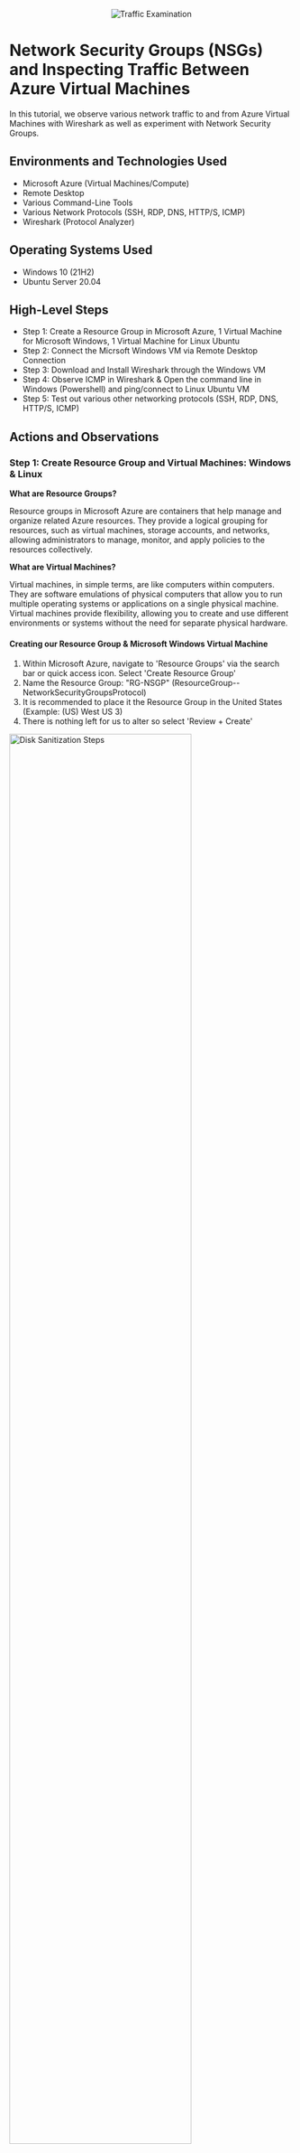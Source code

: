 <p align="center">
<img src="https://i.imgur.com/Ua7udoS.png" alt="Traffic Examination"/>
</p>

<h1>Network Security Groups (NSGs) and Inspecting Traffic Between Azure Virtual Machines</h1>
In this tutorial, we observe various network traffic to and from Azure Virtual Machines with Wireshark as well as experiment with Network Security Groups. <br />


<h2>Environments and Technologies Used</h2>

- Microsoft Azure (Virtual Machines/Compute)
- Remote Desktop
- Various Command-Line Tools
- Various Network Protocols (SSH, RDP, DNS, HTTP/S, ICMP)
- Wireshark (Protocol Analyzer)

<h2>Operating Systems Used </h2>

- Windows 10 (21H2)
- Ubuntu Server 20.04

<h2>High-Level Steps</h2>

- Step 1: Create a Resource Group in Microsoft Azure, 1 Virtual Machine for Microsoft Windows, 1 Virtual Machine for Linux Ubuntu
- Step 2: Connect the Micrsoft Windows VM via Remote Desktop Connection
- Step 3: Download and Install Wireshark through the Windows VM
- Step 4: Observe ICMP in Wireshark & Open the command line in Windows (Powershell) and ping/connect to Linux Ubuntu VM
- Step 5: Test out various other networking protocols (SSH, RDP, DNS, HTTP/S, ICMP)

<h2>Actions and Observations</h2>

<h3>Step 1: Create Resource Group and Virtual Machines: Windows & Linux</h3>

<Strong>What are Resource Groups?</strong>
<p>Resource groups in Microsoft Azure are containers that help manage and organize related Azure resources. They provide a logical grouping for resources, such as virtual machines, storage accounts, and networks, allowing administrators to manage, monitor, and apply policies to the resources collectively.</p>

<Strong>What are Virtual Machines?</Strong>
<p>Virtual machines, in simple terms, are like computers within computers. They are software emulations of physical computers that allow you to run multiple operating systems or applications on a single physical machine. Virtual machines provide flexibility, allowing you to create and use different environments or systems without the need for separate physical hardware.</p>

<h4>Creating our Resource Group & Microsoft Windows Virtual Machine</h4>

1. Within Microsoft Azure, navigate to 'Resource Groups' via the search bar or quick access icon. Select 'Create Resource Group'
2. Name the Resource Group: "RG-NSGP" (ResourceGroup--NetworkSecurityGroupsProtocol)
3. It is recommended to place it the Resource Group in the United States (Example: (US) West US 3)
4. There is nothing left for us to alter so select 'Review + Create'

<img src="https://i.imgur.com/7C9XtMr.png" height="80%" width="80%" alt="Disk Sanitization Steps"/>

<p>Now that the Resource Group has been created, we can now place both our Virtual Machines (Windows & Linux Ubuntu) inside of it. First, we will create our Windows Virtual Machine.</p>

5. Within Azure, naviagte to 'Virtual Machines' via the search bar or quick access icon. Select 'Create Virtual Machine'
6. Next to ‘Resource Group’, we want to select the Resource Group we just created: "RG-NSGP"
7. VM Name: 'VM1-Windows', Operating System Image: ‘Windows 10 Pro, version 22H2 - x64 Gen2', Size: 2vcpus (anything above 1vcpu will allow the VM to run efficiently. Otherwise, it'll be slow and lag.)
8. Create a username and password. We will be asked for this later when connecting to our VM via Remote Desktop Connection. 
9. Select the blue check mark under licensing: 'I confirm I have an eligible Windows 10/11 license with multi-tenant hosting rights.’
10. There is nothing to change here, but take notice on how Azure automatically assigned/created a Virtual Network. In this case, it is named ‘(new) VM1-Windows-vnet’. When creating our Linux Virtual Machine, we’ll want to make sure it is also on this same network so that our two Virtual Machines are under one network and can communicate with one another.
11. Select 'Review + Create'

<img src="https://i.imgur.com/7lD5Ddk.png" height="80%" width="80%" alt="Disk Sanitization Steps"/>
<img src="https://i.imgur.com/pcjMUcX.png" height="80%" width="80%" alt="Disk Sanitization Steps"/>
<img src="https://i.imgur.com/tuUWdN9.png" height="80%" width="80%" alt="Disk Sanitization Steps"/>

<h4>Creating our Linux Ubuntu Virtual Machine</h4>

1. Azure > naviagte to 'Virtual Machines' via the search bar or quick access icon. Select 'Create Virtual Machine'
2. Next to 'Resource Group', we want the Resource Group created previously: "RG-NSGP"
3. VM Name: 'VM2-Linux', Operating System Image: 'Ubuntu Server 20.04 LTS -x64 Gen2', Size: 2vcpu
4. Under ‘Administrator Account’, instead of selecting ‘SSH’, we want to select ‘Password’ and create a username and password again. This username and password will be necessary when we access this Linux command line from our Windows VM
5. We’ll forward from ‘Next: Disks >’ and then to ‘Next: Networking >’: 

<p>We can see that we have the same virtual network as our Microsoft Windows VM. Again, this allows for our Virtual Machines to better communicate with one another as they are now on the same network</P>

6. There is nothing left to alter so we will select ‘Review + Create’ and ‘Create’

<img src="https://i.imgur.com/tT0HC9v.png" height="80%" width="80%" alt="Disk Sanitization Steps"/>
<img src="https://i.imgur.com/MH0oDyb.png" height="80%" width="80%" alt="Disk Sanitization Steps"/>
<img src="https://i.imgur.com/AnZpMIx.png" height="80%" width="80%" alt="Disk Sanitization Steps"/>

<br>

<h3> Step 2: Connect to the Microsoft Windows VM via Remote Desktop Connection</h3>

<p>Both our Windows and Linux Virtual Machines have been created. Now, it’s time to connect to our Windows Virtual Machine using Remote Desktop Connection and hop inside. We want to be able to access our Microsoft Operating System so that we can start observing Network Protocols.</p>

<Strong>What are Public IP Addresses?</Strong>
<p>We are going to be copying the Public IP Addresses of our Virtual Machines in order to get inside of them. Public IP addresses, in simple terms, are unique numerical identifiers assigned to devices connected to the internet. They allow devices to communicate with other devices and services on the internet. Just like a home address helps identify where you live, a public IP address helps identify and locate devices, such as computers or routers, on the internet, enabling them to send and receive data across the global network.</p>

1. Within Azure > Select 'Virtual Machines' > Select 'VM1-Windows' > Copy the Public IP Address
2. Those with Microsoft Windows on their physical machine, navigate to search bar on desktop and type 'Remote Desktop Connection'. Those with MacOS on their physical machine, navigate to the App Store & download 'Microsoft Remote Desktop'

<img src="https://i.imgur.com/xiKPKRF.png" height="80%" width="80%" alt="Disk Sanitization Steps"/>

<p>(I'm personally using MacOS so the following images will be taken from that perspective. However, the process for Microsoft Users is the same.)</P.

3. Open 'Microsoft Remote Desktop' > Click 'Add PC'
4. Under PC Name: paste the Public IP address
5. Double Click the recently added VM and sign in using the username/password created in Step 1
6. Press ‘continue’ until you reach the ‘Welcome’ screen for WindowOS

<p>We are now inside of our Windows Virtual Machine. The next step is to download/install Wireshark inside of our Windows Virtual Machine so that we can now finally observe Network Security Groups and Networking Protocols working in real time.</p>

<img src="https://i.imgur.com/5e56TZx.png" height="80%" width="80%" alt="Disk Sanitization Steps"/>
<img src="https://i.imgur.com/CDEUvBI.png" height="80%" width="80%" alt="Disk Sanitization Steps"/>


<br>

<h3>Step 3: Download and Install Wireshark through Windows VM</h3>

<strong>What is Wireshark and why is it useful?</strong>
<p>Wireshark is a protocol analyzer, meaning it captures and analyzes network traffic in real-time. It helps in understanding and diagnosing network-related issues by giving detailed insights/information into the communication happening between devices on the network. Since you can peak into all the traffic coming through, it's useful in identifying problems, troubleshooting network performance, and detecting security vulnerabilities.</p>

1. Inside of our Microsoft Windows VM, navigate to 'Microsoft Edge > Search 'Download Wireshark'

<p>The link is also here:https://www.wireshark.org/download.html</p>

2. We want to download Wireshark for Windows Installer 64-bit since that is the current operating system we are using
3. Once downloaded, you can access Wireshark via the top right hand corner by double-clicking ‘Open file’ or clicking ‘File Explorer’ at the bottom of the screen and navigating to ‘Downloads’
4. The App Installer for Wireshark will open. Keep selecting ‘Next’, ‘Noted’, ‘Install’, and ‘Finish’. We will install Wireshark with all of its default settings. There is nothing we need to alter with the application. Agree to all terms.

<img src="https://i.imgur.com/0kFOrdE.png" height="80%" width="80%" alt="Disk Sanitization Steps"/>
<img src="https://i.imgur.com/a6pPJIp.png" height="80%" width="80%" alt="Disk Sanitization Steps"/>


5. Navigate to the search bar on Windows Desktop and type ‘Wireshark’ > Open the application
6. Select ‘Ethernet’ > Click the blue icon shark fin in the top left-hand in order to start capturing packets

<p>We are now inside of Wireshark inside of our Windows Virtual Machine. Wireshark is capturing and displaying data packets. It seems like it’s spamming right now, but it’s essentially showing everything that’s going on with our computer behind the scenes. 

We will now filter and observe various different network protocols and connect to our Linux Virtual Machine.</p>

<img src="https://i.imgur.com/RHRptNX.png" height="80%" width="80%" alt="Disk Sanitization Steps"/>
<img src="https://i.imgur.com/03qR8ty.png" height="80%" width="80%" alt="Disk Sanitization Steps"/>


<br>

<h3>Step 4: Observe ICMP Protocol & Connect to Linux Virtual Machine</h3>

<h4>Part 1: [xxxx]</h4>

<Strong>What is ICMP?</strong>
<p>Inside of Wireshark, we will filter by ICMP. ICMP (Internet Control Message Protocol) is a network protocol that allows devices on a network to send control and error messages to each other. It is primarily used for diagnostic and troubleshooting purposes. ICMP messages include things like ping requests and error notifications, helping to check if a device is reachable, measure network latency, and identify network issues such as unreachable hosts or congested connections. Essentially, ICMP is like a messaging system that helps devices communicate about network conditions and status.</p>

1. Inside Wireshark, we can filter by ICMP by navigating to the search by at the top section, typing ‘ICMP’, and hitting the ‘Enter’ key
2. The screen should clear as we are now only observing ICMP traffic. We will create some ICMP traffic by pinging/connecting to our Linux Virtual Machine

<img src="https://i.imgur.com/PqLXwFg.png" height="80%" width="80%" alt="Disk Sanitization Steps"/>


3. To connect to our Linux VM, open our command-line in Windows (Powershell): Microsoft Desktop > Search bar > "Powershell"

<img src="https://i.imgur.com/ZGJtU64.png" height="80%" width="80%" alt="Disk Sanitization Steps"/>

<p>We need the Private IP address of our Linux Machine</p>
<Strong>What is the purpose in connecting to a private IP address?</strong>

<p>Connecting to a private IP address is typically done within a local network or a private network environment. The purpose of connecting to a private IP address is to access and communicate with devices or services within that network. Private IP addresses are not directly accessible from the internet but are used for internal network communication. By connecting to a private IP address, you can interact with resources such as computers, servers, printers, or other devices within the local network, enabling tasks like file sharing, remote management, or accessing network services within that private network.</p>

4. Go to Azure portal (outside of the Windows VM) > select 'Virtual Machines' > select 'VM2-Linux' (our Linux VM)
5. Scroll down slightly & under the "Networking" subheading, we can see our Private IP address (example: 10.0.0.5) > Copy Private IP address

<img src="https://i.imgur.com/f5pyQXX.png" height="80%" width="80%" alt="Disk Sanitization Steps"/>

6. Navigate back to Microsoft Windows VM command-line (Powershell) > we are going to ping to our Linux VM > Type "ping 10.0.0.5" > we can see data packets being transmitted on Wireshark as our two machines talk to one another via request/reply

<Strong>What does the ping command do?</strong>
<p>In simple terms, the "ping" command is like sending a message to another device on a network to see if it's there and how long it takes for the message to come back. It helps you check if a device is reachable and measure the time it takes for data to travel between your device and the target device. It's like saying "Hey, are you there?" and waiting for a response to know if the device is active and how fast it responds.</p>

<img src="https://i.imgur.com/valueBV.png" height="80%" width="80%" alt="Disk Sanitization Steps"/>

7. We're going to connect to an external website (example: www.google.com) > Type "ping www.google.com" in the command-line

<p>Pinging to an external, public website allows us to check connectivity to the internet. If pinging to www.google.com fails, it typically indicates that the computer is unable to establish a network connection or reach the destination server (in this case, google.com). This could be due to various issues such as a loss of internet connectivity, DNS resolution problems, firewall restrictions, or a problem with the target server itself</p>

8. We can see in Wireshark, the reply/request from another IP address that is responding back to us. We can see it is one of Google’s public IP addresses. This means we have connectivity to the internet

<img src="https://i.imgur.com/GM54FCF.png" height="80%" width="80%" alt="Disk Sanitization Steps"/>


<br>

<h4>Part 2: Network Security Groups in Action</h4>

<p>Now that we have pinged successfully to our Linux VM and have observed connectivity to the internet, we will create a never-ending,perpetual ping to our Linux VM. This is so we can later witness Network Security Groups and Firewalls in action.</p>

<strong>What are Network Security Groups in Azure?</strong>
<p>Network Security Groups (NSGs) in Azure are a feature of Azure Networking that provide network traffic filtering and security for virtual networks and subnets. They act as virtual firewalls, allowing you to define inbound and outbound traffic rules based on source IP addresses, destination IP addresses, ports, and protocols.

NSGs help control access to Azure resources by permitting or denying network traffic to and from virtual machines, subnets, or specific IP addresses. They provide an additional layer of security by allowing administrators to enforce network-level security policies, restrict unauthorized access, and protect against malicious activity within the Azure environment.

By associating NSGs with virtual networks and subnets, you can create a set of rules to control network traffic and apply security policies across multiple resources. This allows for fine-grained control over network communication and helps ensure the security and integrity of your Azure infrastructure.</p>

1. In the command-line inside of our Microsoft Windows VM, type “ping 10.0.0.5 -t”
The “-t” means to continuously, indefinitely “ping”.

2. We can see in Wireshark via the Source/Destination & Request/Reply sections that our Windows VM and Linux VM keep talking to each other constantly & continuously 

<img src="https://i.imgur.com/iOAD7dS.png" height="80%" width="80%" alt="Disk Sanitization Steps"/>

We’re now going to place a Network Security rule inside of Azure to stop ICMP traffic: 

3. Navigate to Azure (outside of Windows VM) > Select 'Virtual Machines' > Select 'VM2-Linux'
4. Select ‘Networking’ on the left-hand bar > Click ‘Add Inbound Security Rule’
5. Our goal is to cease ICMP traffic from anywhere and everywhere. Thus, we leave the Source with “Any” and Destination “Any”. Port ranges don’t need to be specified since we want to stop it from everywhere. Under ‘Protocol’ select ‘ICMP’. The action should be ‘Deny’ since we want to cease traffic.
6. The priority number is important. We want to give it top priority. We want this rule to be honored and not allow other rules to tamper with it. Thus, we give it the earliest/smallest number so it’s placed at the top of the hierarchy. Anything above 300 is good so in this case we will type ‘200’
7. We will give it the name ‘DenyICMPAnywhere’ and ‘Add’

<img src="https://i.imgur.com/DJmEXEB.png" height="80%" width="80%" alt="Disk Sanitization Steps"/>
<img src="https://i.imgur.com/DJmEXEB.png" height="80%" width="80%" alt="Disk Sanitization Steps"/>

<p>We can now see our rule has been added. We will navigate back inside the Microsoft Windows VM and see the traffic on Wireshark. We see that the Request has Timed Out. This means that there is a Firewall preventing the inbound traffic.</p>

<p>Blocking ICMP (Internet Control Message Protocol) traffic on a firewall is often done for security reasons. ICMP can be misused for network reconnaissance, such as ICMP-based scanning or ICMP redirect attacks, which can compromise network security. By blocking ICMP traffic, potential vulnerabilities and information leakage can be mitigated, reducing the attack surface and enhancing the overall security posture of the network. However, it's important to note that blocking ICMP may also hinder legitimate network troubleshooting and diagnostic capabilities, so firewall rules should be carefully configured based on the specific security requirements and operational needs of the network.</p>

<img src="https://i.imgur.com/DJmEXEB.png" height="80%" width="80%" alt="Disk Sanitization Steps"/>

Now that we have witnessed what Network Security Groups can do, we will allow for inbound ICMP traffic again:

8. Navigate back to Azure Portal > Select 'Virtual Machines' > Select 'VM2-Linux' > 'Networking' > Delete our Network Security Rule
9. Now that we have deleted this rule, the ‘ping 10.0.0.5 -t’ command should start working again. Inbound traffic is being permitted again since we deleted the rule that was preventing it. If we navigate back to our command line, we can see it being allowed again
10. Type ‘Control C’ to stop the constant pinging in the command-line

<img src="https://i.imgur.com/DJmEXEB.png" height="80%" width="80%" alt="Disk Sanitization Steps"/>
<img src="https://i.imgur.com/DJmEXEB.png" height="80%" width="80%" alt="Disk Sanitization Steps"/>
<img src="https://i.imgur.com/DJmEXEB.png" height="80%" width="80%" alt="Disk Sanitization Steps"/>

<br>

<h3>Step 5: Test Out Various Other Networking Protocols (SSH, DHCP, DNS, RDP)</h3>

<h4>SSH Protocol:</h4>
<strong>What is SSH protocol?</strong>
<p>SSH protocol allows us to access another computer's command-line. SSH (Secure Shell) is a cryptographic network protocol that allows secure remote access and communication between computers. It provides a secure way to log into a remote system over an untrusted network, encrypting the connection and preventing unauthorized access.</p>

<p>SSH is important because it enables secure remote administration, file transfers, and tunneling of other network services. It ensures confidentiality, integrity, and authentication, making it a crucial protocol for secure remote access and management of systems and servers.</p>

1. Navigate to Microsoft Windows VM > Open Wireshark > filter by SSH by typing "SSH" into search bar > press "Enter" key

<p>Using the command-line (Powershell) in the Windows VM, we want to “SSH” into our Ubuntu Linux VM. Doing so will give us access to the Linux VM command-line. We will need the Private IP Address again (example: 10.0.0.5) and the username/password we set up when originally creating our Linux VM back in Step 1.</p>

2. In Powershell, type “ssh [username]@[privateipaddress]”; For this example: "ssh darinstathos@10.0.0.5"
3. When asked whether we want to continue connecting, type “Yes”

<p>**Sidenote: just by us trying to access the Linux command-line, we can already see some traffic being created inside of Wireshark</p>

4. Type in the password that you created. The characters will not show but trust that the command-line is aware of you typing your password
5. We can now see SSH traffic being generated in Wireshark. Inside the command-line, the green colored text signifies that we are inside our Linux VM command-line
6. Type ‘Exit’ and get out of our Linux VM and back into our Windows VM. We won’t do or change anything inside of our Linux command-line so for now

<img src="https://i.imgur.com/DJmEXEB.png" height="80%" width="80%" alt="Disk Sanitization Steps"/>
<img src="https://i.imgur.com/DJmEXEB.png" height="80%" width="80%" alt="Disk Sanitization Steps"/>

<br>

<h4>DHCP Protocol:</h4>

<strong>What is DHCP protocol?</strong>

<p>DHCP (Dynamic Host Configuration Protocol) is a network protocol that automatically assigns IP addresses to devices on a network. It is important because it simplifies the process of connecting devices to a network by eliminating the need for manual IP address configuration. DHCP ensures that devices can easily join a network and communicate with other devices without conflicts, making network setup and management more efficient and convenient.</p>

<p>What we're going to do right now is request a new IP address from the DHCP server installed within Microsoft Azure and observe the traffic that happens on Wireshark:</p>

1. Within Microsoft Windows VM > open 'Wireshark' > filter by 'DHCP' in the search bar on top > press "Enter" key
2. In the command-line (Powershell) we will type “ipconfig /renew” 

<p>In simple terms, the command "ipconfig /renew" is like asking the network to give your device a new address. It tells your computer to request a fresh IP address from the DHCP server, which is responsible for assigning IP addresses on the network. This command is useful when you want to refresh your network connection or resolve connectivity issues by obtaining a new IP address.</p>

<p>**Side note: We may temporarily lose connection to our VM as we are assigned a new IP address from the DHCP server</p>

3. We can see on Wireshark that some traffic was generated once we requested a new IP address

[[XXX: NEED TO TAKE SCREENSHOT OF THIS CONNECTION __ DONT HAVE A PICTURE YET. NEED TO LOOK AT VIDEO TO SEE IF THEY GOT A NEW IP SHOWN UP ON THEIR WIRESHARK AND MATCHES COMMAND_LINE]]

<img src="https://i.imgur.com/DJmEXEB.png" height="80%" width="80%" alt="Disk Sanitization Steps"/>
<img src="https://i.imgur.com/DJmEXEB.png" height="80%" width="80%" alt="Disk Sanitization Steps"/>

<br>

<h4>DNS Protocol:</h4>

<strong>What is DNS protocol?</strong>

<p>DNS (Domain Name System) is a protocol that translates human-readable domain names, such as www.example.com, into IP addresses, which are the numerical addresses used by computers to identify each other on a network. The DNS protocol is responsible for resolving domain names to their corresponding IP addresses and vice versa. The DNS protocol plays a crucial role in enabling the internet to function by providing a distributed and hierarchical system for domain name resolution. It helps users access websites and other network resources using familiar domain names, without needing to remember and enter the underlying IP addresses.</p>

We're going to use the Microsoft Windows VM command-line to find IP addresses of popular sites on the internet and witness the traffic it generates on Wireshark:

1. Inside Microsoft Windows VM, navigate to Wireshark > filter by "DNS" or "tcp.port == 53" in the search bar > press "Enter" key
2. In the command-line (Powershell), type “nslookup www.google.com”

<p>The "nslookup" command is like a detective tool for finding information about domain names and IP addresses. When you use the "nslookup" command and provide a domain name or IP address, it helps you discover details like the corresponding IP address, domain name ownership, and DNS configurations. It's a useful tool for troubleshooting network issues and checking the status of DNS servers.</p>

3. Within the command-line, we are given Google's IP address and within Wireshark, we see an external IP address communicating with our virtual machine 

[[XXX: NEED TO TAKE SCREENSHOT OF THIS CONNECTION __ DONT HAVE A PICTURE YET. NEED TO LOOK AT VIDEO TO SEE IF THEY GOT A NEW IP SHOWN UP ON THEIR WIRESHARK AND MATCHES COMMAND_LINE]]

<img src="https://i.imgur.com/DJmEXEB.png" height="80%" width="80%" alt="Disk Sanitization Steps"/>
<img src="https://i.imgur.com/DJmEXEB.png" height="80%" width="80%" alt="Disk Sanitization Steps"/>

<br>

<h4>RDP Protocol:</h4>

<strong>What is RDP Protocol?</strong>

<p>RDP (Remote Desktop Protocol) is a technology that allows you to remotely access and control a computer or server from a different location. It enables you to see and interact with a remote computer's desktop as if you were sitting in front of it. RDP is commonly used for remote administration, remote support, and accessing resources on a remote computer securely and conveniently.</p>

1. Inside Microsoft Windows VM, navigate to Wireshark > filter by "tcp.port == 3389" in the search bar (TCP Port 3389 is the port using for Remote Desktop Protocol) > press "Enter" key
2. We can see that it’s already spamming traffic within Wireshark because we are currently using RDP since our physical machine is utilizing Remote Desktop Connection to operate our Virtual Machine 


<img src="https://i.imgur.com/DJmEXEB.png" height="80%" width="80%" alt="Disk Sanitization Steps"/>
<img src="https://i.imgur.com/DJmEXEB.png" height="80%" width="80%" alt="Disk Sanitization Steps"/>



